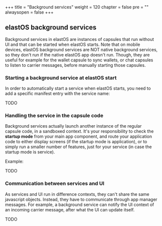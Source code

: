 +++
title = "Background services"
weight = 120
chapter = false
pre = ""
alwaysopen = false
+++

## elastOS background services

Background services in elastOS are instances of capsules that run without UI and that can be started when elastOS starts. Note that on mobile devices, elastOS background services are NOT native background services, so they don't run if the native elastOS app doesn't run. Though, they are useful for example for the wallet capsule to sync wallets, or chat capsules to listen to carrier messages, before manually starting those capsules.

### Starting a background service at elastOS start

In order to automatically start a service when elastOS starts, you need to add a specific manifest entry with the service name: 

TODO

### Handling the service in the capsule code

Background services actually launch another instance of the regular capsule code, in a sandboxed context. It's your responsibility to check the **startup mode** from your main app component, and route your application code to either display screens (if the startup mode is application), or to simply run a smaller number of features, just for your service (in case the startup mode is service).

Example:

TODO

### Communication between services and UI

As services and UI run in difference contexts, they can't share the same javascript objects. Instead, they have to communicate through app manager messages. For example, a background service can notify the UI context of an incoming carrier message, after what the UI can update itself.

TODO

